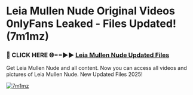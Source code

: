 # Leia Mullen Nude Original Videos 0nlyFans Leaked - Files Updated! (7m1mz)

<h3>🔴 CLICK HERE 🌐==►► <a href="https://tinyurl.com/yc6ubb5a" rel="nofollow">Leia Mullen Nude Updated Files</a></h3>

Get Leia Mullen Nude and all content. Now you can access all videos and pictures of Leia Mullen Nude. New Updated Files 2025!

[![7m1mz](https://i.imgur.com/7eu0CRL.gif)](https://tinyurl.com/yc6ubb5a)
